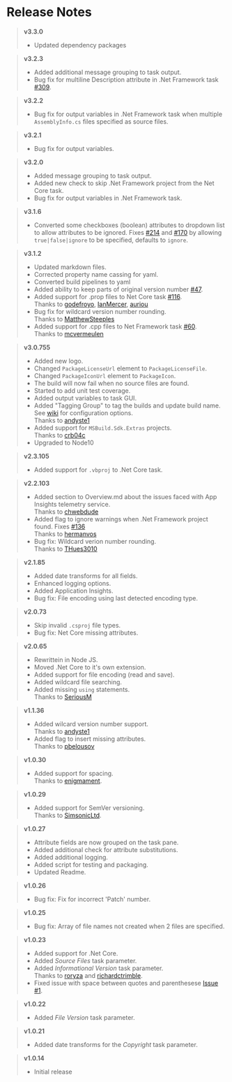 # Release Notes
> **v3.3.0**
> - Updated dependency packages

> **v3.2.3**
> - Added additional message grouping to task output.
> - Bug fix for multiline Description attribute in .Net Framework task [#309](https://github.com/BMuuN/vsts-assemblyinfo-task/issues/309).

> **v3.2.2**
> - Bug fix for output variables in .Net Framework task when multiple `AssemblyInfo.cs` files specified as source files.

> **v3.2.1**
> - Bug fix for output variables.

> **v3.2.0**
> - Added message grouping to task output.
> - Added new check to skip .Net Framework project from the Net Core task.
> - Bug fix for output variables in .Net Framework task.

> **v3.1.6**
> - Converted some checkboxes (boolean) attributes to dropdown list to allow attributes to be ignored.  Fixes [#214](https://github.com/BMuuN/vsts-assemblyinfo-task/issues/214) and [#170](https://github.com/BMuuN/vsts-assemblyinfo-task/issues/170) by allowing `true|false|ignore` to be specified, defaults to `ignore`.  

> **v3.1.2**
> - Updated markdown files.
> - Corrected property name cassing for yaml.
> - Converted build pipelines to yaml
> - Added ability to keep parts of original version number [#47](https://github.com/BMuuN/vsts-assemblyinfo-task/issues/47).
> - Added support for .prop files to Net Core task [#116](https://github.com/BMuuN/vsts-assemblyinfo-task/issues/116).  
> Thanks to [godefroyo](https://github.com/godefroyo), [IanMercer](https://github.com/IanMercer), [auriou](https://github.com/auriou)
> - Bug fix for wildcard version number rounding.  
> Thanks to [MatthewSteeples](https://github.com/MatthewSteeples)
> - Added support for .cpp files to Net Framework task [#60](https://github.com/BMuuN/vsts-assemblyinfo-task/issues/60).  
> Thanks to [mcvermeulen](https://github.com/mcvermeulen)

> **v3.0.755**
> - Added new logo.
> - Changed `PackageLicenseUrl` element to `PackageLicenseFile`.
> - Changed `PackageIconUrl` element to `PackageIcon`.
> - The build will now fail when no source files are found.
> - Started to add unit test coverage.
> - Added output variables to task GUI.
> - Added "Tagging Group" to tag the builds and update build name. See [wiki](https://github.com/BMuuN/vsts-assemblyinfo-task/wiki/Build-Tagging) for configuration options.  
> Thanks to [andyste1](https://github.com/andyste1)
> - Added support for `MSBuild.Sdk.Extras` projects.  
> Thanks to [crb04c](https://github.com/crb04c)
> - Upgraded to Node10

> **v2.3.105**
> - Added support for `.vbproj` to .Net Core task.

> **v2.2.103**
> - Added section to Overview.md about the issues faced with App Insights telemetry service.  
> Thanks to [chwebdude](https://github.com/chwebdude)
> - Added flag to ignore warnings when .Net Framework project found. Fixes [#136](https://github.com/BMuuN/vsts-assemblyinfo-task/issues/136)  
> Thanks to [hermanvos](https://github.com/hermanvos)
> - Bug fix: Wildcard verion number rounding.  
> Thanks to [THues3010 ](https://github.com/THues3010)

> **v2.1.85**
> - Added date transforms for all fields.
> - Enhanced logging options.
> - Added Application Insights.
> - Bug fix: File encoding using last detected encoding type.

> **v2.0.73**
> - Skip invalid `.csproj` file types.
> - Bug fix: Net Core missing attributes.

> **v2.0.65**
> - Rewrittein in Node JS.
> - Moved .Net Core to it's own extension.
> - Added support for file encoding (read and save).
> - Added wildcard file searching.
> - Added missing `using` statements.  
> Thanks to [SeriousM](https://github.com/SeriousM)

> **v1.1.36**
> - Added wilcard version number support.  
> Thanks to [andyste1](https://github.com/andyste1)
> - Added flag to insert missing attributes.  
> Thanks to [pbelousov](https://github.com/pbelousov)

> **v1.0.30**
> - Added support for spacing.  
>  Thanks to [enigmament](https://github.com/enigmament).

> **v1.0.29**
> - Added support for SemVer versioning.  
>  Thanks to [SimsonicLtd](https://github.com/SimsonicLtd).

> **v1.0.27**
> - Attribute fields are now grouped on the task pane.
> - Added additional check for attribute substitutions.
> - Added additional logging.
> - Added script for testing and packaging.
> - Updated Readme.

> **v1.0.26**
> - Bug fix: Fix for incorrect 'Patch' number.

> **v1.0.25**
> - Bug fix: Array of file names not created when 2 files are specified.

> **v1.0.23**
> - Added support for .Net Core.
> - Added *Source Files* task parameter.
> - Added *Informational Version* task parameter.  
>  Thanks to [roryza](https://github.com/roryza) and [richardctrimble](https://github.com/richardctrimble).
> - Fixed issue with space between quotes and parenthesese [Issue #1](https://github.com/BMuuN/vsts-assemblyinfo-task/issues/1).

> **v1.0.22**
> - Added *File Version* task parameter.

> **v1.0.21**
> - Added date transforms for the *Copyright* task parameter.

> **v1.0.14**
> - Initial release


